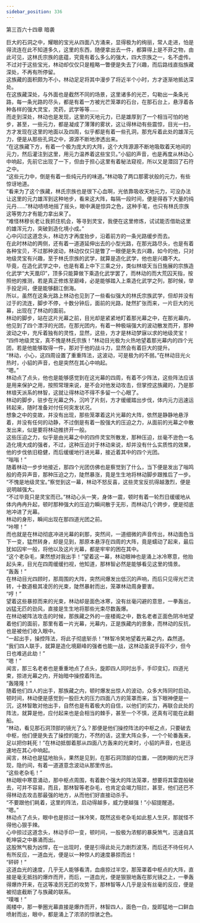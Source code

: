 ```yaml
---
sidebar_position: 336
---
```

 第三百六十四章 暗袭


巨大的石洞之中，耀眼的宝光从四面八方涌来，显得极为的绚丽，常人走进，怕是得流连在此不知道多久，这里的东西，随便拿出去一件，都算得上是不菲之物，由此可见，这林氏宗族的底蕴，究竟有着么多么的强大，四大宗族之一，名不虚传。  
不过对于这些宝光，林动却仅仅只是粗略一瞥便是失去了兴趣，而后路线直指族藏深处，不再有所停留。  
这族藏的面积颇为不小，林动足足将其中漫步了将近半个小时，方才逐渐地抵达深处。  
在这族藏深处，与外面也是截然不同的场景，这里诸多的光芒，勾勒出一条条光路，每一条光路的尽头，都是有着一方被光芒笼罩的石台，在那石台上，悬浮着各种各样的强大灵宝，灵药，武学等等……  
而走到深处，林动也是发现，这里的天地元力，已是雄厚到了一个相当可怕的地步，甚至，一些元力，都是凝成了薄薄的雾状，这让得林动有些震惊，目光一扫，方才发现在这里的地面以及四周，似乎都是有着一些孔洞，那充斥着此处的雄浑元力，便是从那些孔洞之中，源源不断地渗透出来。  
“在这族藏下方，有着一个极为庞大的大阵，这个大阵源源不断地吸取着天地间的元力，然后灌注到这里，用元力温养着这些宝贝。”小貂的声音，也是再度从林动心中响起，先前它出现了一下，但由于担心这里有着秘法窥视，所以又是潜回了石符之中。  
“这些元力中，倒是有着一些纯元丹的味道。”林动吸了两口那雾状般的元力，有些惊讶地道。  
“看来为了这个族藏，林氏宗族也是很下心血啊，光依靠吸收天地元力，可没办法让这里的元力雄浑到这种地步，看来这大阵，每隔一段时间，便是得吞下大量的纯元丹……”林动啧啧地摇了摇头，眼中满是惊异之色，这种手笔，也只有林氏宗族这等势力才有能力拿出来了。  
“难怪林穆长老让我抓住机会，等寻到灵宝，我便在这里修炼，试试能否借助这里的雄浑元力，突破到造化境小成。”  
心中闪过这道念头，林动方才再度抬步，沿着前方的一条光路缓步而去。  
在此时林动的两侧，还有着一道道延伸出去的小型光路，在那光路尽头，也是有着各种宝贝，不过那种波动，林动仅仅只是瞥了一眼便是失去兴趣，如今的他，只对地级灵宝有兴趣，至于林氏宗族的武学，就算是造化武学，他也是兴趣不大。  
毕竟，在造化武学之中，也是有着上中下三乘之分，类似林琅天当日施展的宗族造化武学“大天凰印”，顶多只能算做下乘造化武学罢了，而林动的而大荒囚天指，按照他的推测，若是真正修炼至巅峰，必是能够踏入上乘造化武学之列，那时候，举手投足间，便是能够翻江倒海。  
所以，虽然在这条光路上林动也见到了一些看似强大的林氏宗族武学，但却并没有过于的流连，脚步不停，十数分钟后，面前的光路，陡然扩张而来，一片巨大的光幕，出现在了林动的面前。  
林动的脚步，站在这片光幕之前，目光却是紧紧地盯着那光幕之中，在那光幕内，他见到了四个漂浮的光团，在那光团内，有着一种极端强大的波动散发而开，那种波动之中，充斥着独有的灵性，显然，这些，方才是林动梦寐以求的地级灵宝！  
“四件地级灵宝，真不愧是林氏宗族！”林动目光极为火热地望着那光幕内的四个光团，若是他能够取得一件，那对于他的战斗力，显然会有着巨大的提升。  
“林动，小心，这四周设置了重重阵法，这波动，可是极为的不弱。”在林动目光火热时，小貂的声音，也是突然在其心中响起。  
“嗯。”  
林动点了点头，他也是能够感觉到在这光幕的四周，有着不少阵法，这些阵法应该是用来保护之用，按照常理来说，是不会对他发动攻击，但掌控这族藏的，乃是那林琅天派系的林智，这就让得林动不得不多留一个心眼了。  
林动的脚步，驻步在光幕之外，沉吟了片刻，方才缓缓踏出步伐，体内元力迅速运转起来，随时准备对付任何突发状况。  
想象之中的变故，并没有出现，那些笼罩着这片光幕的大阵，依然是静静地悬浮着，并没有任何的动静，不过倒是有着一股强大的压迫之力，从面前的光幕之中散发出来，似是要将林动推挤开一般。  
这些压迫之力，似乎是由光幕之中的四件灵宝所散发，那种压迫，丝毫不逊色一名造化境大成的强者，不过，这种压迫对于林动来说，却并没有什么实质性的效果，他的步伐依旧稳健，而后缓缓地行进光幕，接近着其中的四个光团。  
“嗡嗡！”  
随着林动一步步地接近，那四个光团仿佛也是察觉到了什么，当下便是发出了嗡鸣般的奇异声音，那种压迫之力，陡然暴涨，竟是生生地将林动脚步跟推后了一步。  
“不愧是地级灵宝。”察觉到这一幕，林动不怒反喜，这些灵宝反抗得越激烈，便是说明越强大。  
“不过毕竟只是灵宝而已。”林动心头一笑，身体一震，顿时有着一轮烈日缓缓地从体内冉冉升起，顿时那种强大的压迫力瞬间散于无形，而林动几个跨步，便是彻底地冲进了光幕。  
林动的身形，瞬间出现在那四道光团之前。  
“咔嚓！”  
而也就是在林动彻底冲进光幕的刹那，突然间，一道细微的声音传出，林动面色当下一变，猛然转身，却是见到，那原本悬浮在四周的大阵，竟是蠕动了起来，最后犹如囚牢一般，将他以及这片光幕，都是牢牢的困在其中。  
“这个老杂毛，果然想对我出手！”望着这一幕，林动眼神也是涌上冰冷寒意，他抬起头来，目光在四周缓缓扫视，他知道，那林智必然是能够看见这里的情景。  
“轰轰！”  
在林动目光四顾时，那周围的大阵，突然间爆发出低沉的声响，而后只见得光芒流转，十数道极其凌厉的光束，陡然暴射而出，笼罩林动周身要害。  
“哼！”  
望着这些暴掠而来的光束，林动却是面色冰寒，没有丝毫闪避的意思，一拳轰出，凶猛无匹的劲风，直接是生生地将那些光束尽数轰爆。  
在林动被阵法攻击的时候，那族藏之外的一座楼阁之中，数名老者正面色阴冷地望着他们的面前，那里有着一片光幕，光幕内，正是族藏内的景象，而林动的反抗，也是被他们收入眼中。  
“一起出手，操控阵法，将此子彻底斩杀！”林智冷笑地望着光幕之内，森然道。  
“我们四人联手，就算是造化境巅峰的强者也能一战，这林动虽说手段不少，但今日也难逃此劫！”  
“嗯！”  
闻言，那三名老者也是重重地点了点头，旋即四人同时出手，手印变幻，四道光束，掠进光幕之内，开始暗中操控着阵法。  
“轰隆隆！”  
随着他们四人的出手，那族藏之内，顿时爆发出惊人的波动，众多大阵同时启动，顿时间，林动便是感觉到一股巨大的压力四面八方的笼罩而来，当下眼神便是一沉，这林智敢对他出手，自然也是有着极大的自信，以他们的实力，再联合此处的阵法，就算是他，应付起来也是会相当的棘手，甚至一个不慎，还真有可能在此翻船。  
“林动，看见那石洞顶部的镜光了么？那便是他们操控阵法的中枢之点，只要破去中枢，他们便是失去了操控的能力，不然的话，这里大阵众多，一个个轮番轰来，足以把你耗死！”在林动抵御着那从四面八方轰来的光束时，小貂的声音，也是迅速地在其心中响起。  
闻言，林动也是猛地抬头，果然是见到，在那石洞顶部的位置，一团刺眼的光芒浮现，隐约间，有着一道道意念波动从那里传出。  
“这些老杂毛！”  
林动眼中寒意涌动，那中枢点周围，有着数个强大的阵法笼罩，想要将其雷霆般破去，可并不容易，而且，那林智等老杂毛，也肯定会竭力阻拦，甚至，他们还巴不得林动去攻击那最强的地方，从而他们好直接动杀手。  
“不要跟他们耗着，这里的阵法，启动得越多，威力便越强！”小貂提醒道。  
“嗯。”  
林动点了点头，眼中也是掠过一抹冷笑，既然这些老杂毛如此惹人生厌，那就怪不得他心狠手辣。  
心中掠过这道念头，林动手印一变，顿时间，一股极为浓郁的暴戾煞气，迅速自其乾坤袋之中暴涌而出。  
这股煞气极为凶悍，在一出现时，便是引得此处元力剧烈波荡，而后还不待任何人有所反应，一道血光，便是以一种惊人的速度暴掠而出！  
“砰砰！”  
这道血光的速度，几乎无人能够看清，血痕掠过半空，那笼罩着中枢点的大阵，直接是毫无抵挡的爆炸而开，而后，一道血光，便是狠狠地轰在那光镜之上，一拳轰得爆炸开来，在这等凌厉无匹的攻势下，那林智等人几乎是没有丝毫的反应，便是被彻底截断了与族藏的联系。  
“噗嗤！”  
阁楼中，那一拳圈光幕直接是爆炸而开，林智四人，面色一白，旋即猛地一口鲜血喷射而出，眼中，都是涌上了浓浓的惊骇之色。  
  
  
